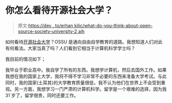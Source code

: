 # 你怎么看待开源社会大学？

> 原文:[https://dev . to/erhan kilic/what-do-you-think-about-open-source-society-university-2 aih](https://dev.to/erhankilic/what-do-you-think-about-open-source-society-university-2aih)

如何看待[开源社会大学](https://github.com/ossu/computer-science)？OSSU 是通向自由自学教育的道路。我想知道人们对此有何看法。大家当真了吗？人们看到它相当于计算机科学学士吗？

我目前的情况如下；

我毕业于职业高中。我自学了所有的东西。我想学计算机，然后去国外工作。如果我想在我的国家上大学，我将不得不学习非常不必要的东西来准备大学考试。与此同时，我的国家(土耳其)的大学教育质量很低，我不认为他们在世界上不会受到重视。另一方面，我想学习一门严肃的计算机科学。留学是一个艰难的选择，因为我 31 岁了，留学很贵，同时还要工作。